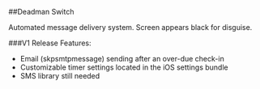 ##Deadman Switch

Automated message delivery system.  Screen appears black for disguise.

###V1 Release Features:
- Email (skpsmtpmessage) sending after an over-due check-in
- Customizable timer settings located in the iOS settings bundle
- SMS library still needed